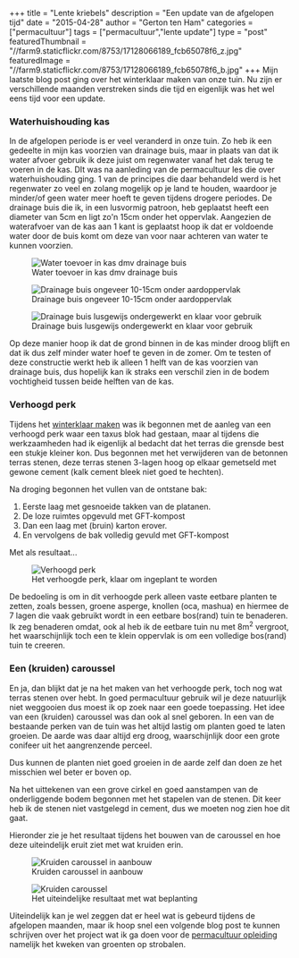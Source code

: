 +++
title = "Lente kriebels"
description = "Een update van de afgelopen tijd"
date = "2015-04-28"
author = "Gerton ten Ham"
categories = ["permacultuur"]
tags = ["permacultuur","lente update"]
type = "post"
featuredThumbnail = "//farm9.staticflickr.com/8753/17128066189_fcb65078f6_z.jpg"
featuredImage = "//farm9.staticflickr.com/8753/17128066189_fcb65078f6_b.jpg"
+++
Mijn laatste blog post ging over het winterklaar maken van onze tuin. Nu zijn er verschillende maanden verstreken sinds 
die tijd en eigenlijk was het wel eens tijd voor een update.
<!--more-->

### Waterhuishouding kas
In de afgelopen periode is er veel veranderd in onze tuin. Zo heb ik een gedeelte in mijn kas voorzien van drainage buis, maar
in plaats van dat ik water afvoer gebruik ik deze juist om regenwater vanaf het dak terug te voeren in de kas. DIt was na aanleding van de permacultuur les die over waterhuishouding ging. 1 van de principes die daar behandeld werd is het regenwater zo veel en zolang mogelijk op je land te houden, waardoor je minder/of geen water meer hoeft te geven tijdens drogere periodes.
De drainage buis die ik, in een lusvormig patroon, heb geplaatst heeft een diameter van 5cm en ligt zo'n 15cm onder het oppervlak. 
Aangezien de waterafvoer van de kas aan 1 kant is geplaatst hoop ik dat er voldoende water door de buis komt om deze van voor naar 
achteren van water te kunnen voorzien.

<div class="row">
    <figure class="figure col-xs-4">
        <img class="figure-img img-responsive img-rounded" alt="Water toevoer in kas dmv drainage buis" src="//farm9.staticflickr.com/8794/17128066999_f99eaeb7fb_n.jpg" />
        <figcaption class="figure-caption">Water toevoer in kas dmv drainage buis</figcaption>
    </figure>
    <figure class="figure col-xs-4">
        <img class="figure-img img-responsive img-rounded" alt="Drainage buis ongeveer 10-15cm onder aardoppervlak" src="//farm8.staticflickr.com/7686/17312451092_293067f474_n.jpg" />
        <figcaption class="figure-caption">Drainage buis ongeveer 10-15cm onder aardoppervlak</figcaption>
    </figure>
    <figure class="figure col-xs-4">
        <img class="figure-img img-responsive img-rounded" alt="Drainage buis lusgewijs ondergewerkt en klaar voor gebruik" src="//farm8.staticflickr.com/7698/16694030533_2d372a17e1_n.jpg" />
        <figcaption class="figure-caption">Drainage buis lusgewijs ondergewerkt en klaar voor gebruik</figcaption>
    </figure>
</div>

Op deze manier hoop ik dat de grond binnen in de kas minder droog blijft en dat ik dus zelf minder water hoef te geven in de zomer. Om
te testen of deze constructie werkt heb ik alleen 1 helft van de kas voorzien van drainage buis, dus hopelijk kan ik straks
een verschil zien in de bodem vochtigheid tussen beide helften van de kas.

### Verhoogd perk
Tijdens het [winterklaar maken](/articles/tuin-winterklaar-maken/) was ik begonnen met de aanleg van een verhoogd perk waar een taxus blok had gestaan,
maar al tijdens die werkzaamheden had ik eigenlijk al bedacht dat het terras die grensde best een stukje kleiner kon.
Dus begonnen met het verwijderen van de betonnen terras stenen, deze terras stenen 3-lagen hoog op elkaar gemetseld met gewone cement (kalk cement bleek niet goed te hechten).

Na droging begonnen het vullen van de ontstane bak:
1. Eerste laag met gesnoeide takken van de platanen.
2. De loze ruimtes opgevuld met GFT-kompost
3. Dan een laag met (bruin) karton erover.
4. En vervolgens de bak volledig gevuld met GFT-kompost

Met als resultaat...

<figure class="figure">
    <img class="figure-img img-responsive img-rounded center-block" src="//farm9.staticflickr.com/8762/17313844701_5d30f161dc_z.jpg" alt="Verhoogd perk" />
    <figcaption class="figure-caption text-center">Het verhoogde perk, klaar om ingeplant te worden</figcaption>
</figure>

De bedoeling is om in dit verhoogde perk alleen vaste eetbare planten te zetten, zoals bessen, groene asperge, knollen
(oca, mashua) en hiermee de 7 lagen die vaak gebruikt wordt in een eetbare bos(rand) tuin te benaderen.
Ik zeg benaderen omdat, ook al heb ik de eetbare tuin nu met 8m<sup>2</sup> vergroot, het waarschijnlijk toch een te klein oppervlak is
om een volledige bos(rand) tuin te creeren.

### Een (kruiden) caroussel
En ja, dan blijkt dat je na het maken van het verhoogde perk, toch nog wat terras stenen over hebt. In goed permacultuur gebruik wil je deze natuurlijk niet weggooien dus moest ik op zoek naar een goede toepassing.
Het idee van een (kruiden) caroussel was dan ook al snel geboren. In een van de bestaande perken van de tuin was het altijd lastig om planten goed te laten groeien. De aarde was daar altijd erg droog, waarschijnlijk door een grote conifeer uit het aangrenzende perceel.

Dus kunnen de planten niet goed groeien in de aarde zelf dan doen ze het misschien wel beter er boven op.

Na het uittekenen van een grove cirkel en goed aanstampen van de onderliggende bodem begonnen met het stapelen van de stenen.
Dit keer heb ik de stenen niet vastgelegd in cement, dus we moeten nog zien hoe dit gaat.

Hieronder zie je het resultaat tijdens het bouwen van de caroussel en hoe deze uiteindelijk eruit ziet met wat kruiden erin.

<div class="row">
    <figure class="figure col-xs-6">
        <img class="figure-img img-responsive img-rounded" alt="Kruiden caroussel in aanbouw" src="//farm8.staticflickr.com/7694/16694030413_fde498d116_n.jpg" />
        <figcaption class="figure-caption">Kruiden caroussel in aanbouw</figcaption>
    </figure>
    <figure class="figure col-xs-6">
        <img class="figure-img img-responsive img-rounded" alt="Kruiden caroussel" src="//farm9.staticflickr.com/8753/17128066189_fcb65078f6_n.jpg" />
        <figcaption class="figure-caption">Het uiteindelijke resultaat met wat beplanting</figcaption>
    </figure>
</div>

Uiteindelijk kan je wel zeggen dat er heel wat is gebeurd tijdens de afgelopen maanden, maar ik hoop snel een volgende blog post te kunnen schrijven over het project wat ik ga doen voor de [permacultuur opleiding](/articles/permacultuur-opleiding-2014/) namelijk het kweken van groenten op strobalen.